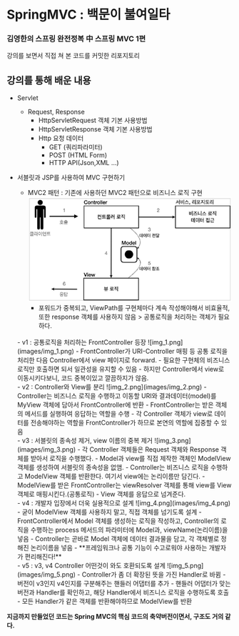 # SpringMVC : 백문이 불여일타

### 김영한의 스프링 완전정복 中 스프링 MVC 1편

강의를 보면서 직접 쳐 본 코드를 커밋한 리포지토리


## 강의를 통해 배운 내용

- Servlet
  - Request, Response
    - HttpServletRequest 객체 기본 사용방법
    - HttpServletResponse 객체 기본 사용방법
    - Http 요청 데이터
      - GET (쿼리파라미터)
      - POST (HTML Form)
      - HTTP API(Json,XML ...)

- 서블릿과 JSP를 사용하여 MVC 구현하기
  - MVC2 패턴 : 기존에 사용하던 MVC2 패턴으로 비즈니스 로직 구현
  ![img.png](images/img.png)
    - 포워드가 중복되고, ViewPath를 구현체마다 계속 작성해야해서 비효율적, 또한 response 객체를 사용하지 않음 > 공통로직을 처리하는 객체가 필요하다.  
  <br>
  - v1 : 공통로직을 처리하는 FrontController 등장 
  ![img_1.png](images/img_1.png)
    - FrontController가 URI-Controller 매핑 등 공통 로직을 처리한 다음 Controller에서 view 페이지로 forward.
    - 필요한 구현체의 비즈니스 로직만 호출하면 되서 일관성을 유지할 수 있음
    - 하지만 Controller에서 view로 이동시키다보니, 코드 중복이있고 깔끔하지가 않음.  
  <br>
  - v2 : Controller와 View를 분리
  ![img_2.png](images/img_2.png)
    - Controller는 비즈니스 로직을 수행하고 이동할 URI와 결과데이터(model)를 MyView 객체에 담아서 FrontController에 반환
    - FrontController는 받은 객체의 메서드를 실행하여 응답하는 역할을 수행
    - 각 Controller 객체가 view로 데이터를 전송해야하는 역할을 FrontController가 하므로 본연의 역할에 집중할 수 있음  
  <br>
  - v3 : 서블릿의 종속성 제거, view 이름의 중복 제거
  ![img_3.png](images/img_3.png)
    - 각 Controller 객체들은 Request 객체와 Response 객체를 받아서 로직을 수행했다.
    - Model과 view를 직접 제작한 객체인 ModelView 객체를 생성하여 서블릿의 종속성을 없앰.
    - Controller는 비즈니스 로직을 수행하고 ModelView 객체를 반환한다. 여기서 view에는 논리이름만 담긴다.
    - ModelView를 받은 FrontController는 viewResolver 객체를 통해 view를 View 객체로 매핑시킨다.(공통로직)
    - View 객체를 응답으로 넘겨준다.  
  <br>
  - v4 : 개발자 입장에서 더욱 실용적으로 설계
  ![img_4.png](images/img_4.png)
    - 굳이 ModelView 객체를 사용하지 말고, 직접 객체를 넘기도록 설계 
    - FrontController에서 Model 객체를 생성하는 로직을 작성하고, Controller의 로직을 수행하는 process 메서드의 파라미터에 Model과, viewName(논리이름)을 넣음
    - Controller는 곧바로 Model 객체에 데이터 결과물을 담고, 각 객체별로 정해진 논리이름을 넣음
    - **프레임워크나 공통 기능이 수고로워야 사용하는 개발자가 편리해진다!**  
  <br>
  - v5 : v3, v4 Controller 어떤것이 와도 호환되도록 설계
  ![img_5.png](images/img_5.png)
    - Controller가 좀 더 확장된 뜻을 가진 Handler로 바뀜
    - 버전이 v3인지 v4인지를 구분해주는 핸들러 어댑터를 추가
    - 핸들러 어댑터가 맞는 버전과 Handler를 확인하고, 해당 Handler에서 비즈니스 로직을 수행하도록 호출
    - 모든 Handler가 같은 객체를 반환해야하므로 ModelView를 반환  
    <br>
    
**지금까지 만들었던 코드는 Spring MVC의 핵심 코드의 축약버전이면서, 구조도 거의 같다.**

    

